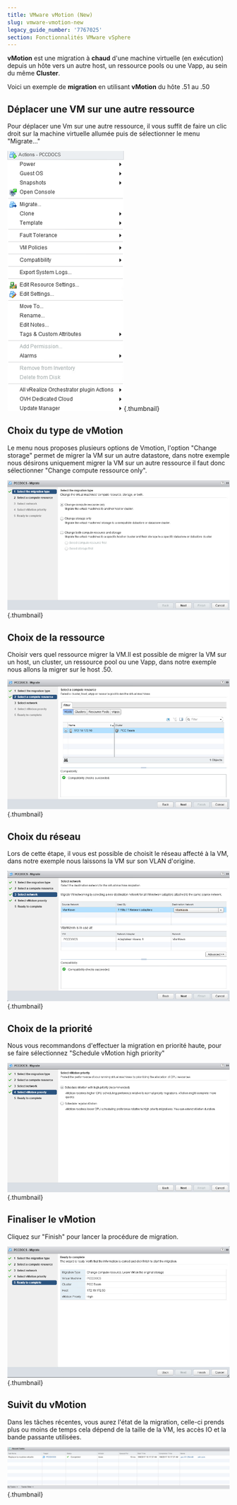 ```yaml
---
title: VMware vMotion (New)
slug: vmware-vmotion-new
legacy_guide_number: '7767025'
section: Fonctionnalités VMware vSphere
---
```



**vMotion** est une migration à **chaud** d'une machine virtuelle (en exécution) depuis un hôte vers un autre host, un ressource pools ou une Vapp, au sein du même **Cluster**.

Voici un exemple de **migration** en utilisant **vMotion** du hôte .51 au .50

Déplacer une VM sur une autre ressource
---------------------------------------

Pour déplacer une Vm sur une autre ressource, il vous suffit de faire un clic droit sur la machine virtuelle allumée puis de sélectionner le menu "Migrate..."

![](images/Vmotion1.png){.thumbnail}

Choix du type de vMotion
------------------------

Le menu nous proposes plusieurs options de Vmotion, l'option "Change storage" permet de migrer la VM sur un autre datastore, dans notre exemple nous désirons uniquement migrer la VM sur un autre ressource il faut donc sélectionner "Change compute ressource only".

![](images/Vmotion2.png){.thumbnail}

Choix de la ressource
---------------------

Choisir vers quel ressource migrer la VM.Il est possible de migrer la VM sur un host, un cluster, un ressource pool ou une Vapp, dans notre exemple nous allons la migrer sur le host .50.

![](images/Vmotion3.png){.thumbnail}

Choix du réseau
---------------

Lors de cette étape, il vous est possible de choisit le réseau affecté à la VM, dans notre exemple nous laissons la VM sur son VLAN d'origine.

![](images/Vmotion4.png){.thumbnail}

Choix de la priorité
--------------------

Nous vous recommandons d'effectuer la migration en priorité haute, pour se faire sélectionnez "Schedule vMotion high priority"

![](images/Vmotion5.png){.thumbnail}

Finaliser le vMotion
--------------------

Cliquez sur "Finish" pour lancer la procédure de migration.

![](images/Vmotion6.png){.thumbnail}

Suivit du vMotion
-----------------

Dans les tâches récentes, vous aurez l'état de la migration, celle-ci prends plus ou moins de temps cela dépend de la taille de la VM, les accès IO et la bande passante utilisées.

![](images/Vmotion7.png){.thumbnail}
